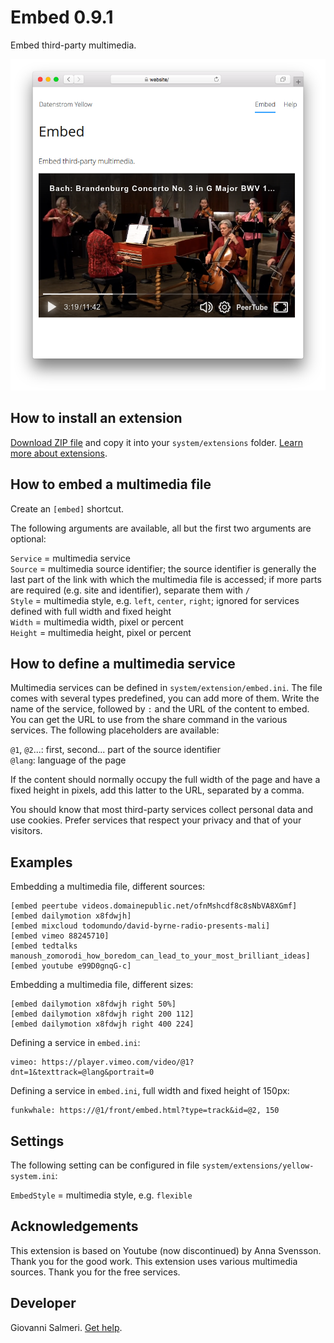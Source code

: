 # Embed 0.9.1

Embed third-party multimedia.

<p align="center"><img src="SCREENSHOT.png" alt="Screenshot"></p>

## How to install an extension

[Download ZIP file](https://github.com/GiovanniSalmeri/yellow-embed/archive/refs/heads/main.zip) and copy it into your `system/extensions` folder. [Learn more about extensions](https://github.com/annaesvensson/yellow-update).

## How to embed a multimedia file

Create an `[embed]` shortcut. 

The following arguments are available, all but the first two arguments are optional:
 
`Service` = multimedia service  
`Source` = multimedia source identifier; the source identifier is generally the last part of the link with which the multimedia file is accessed; if more parts are required (e.g. site and identifier), separate them with `/`  
`Style` = multimedia style, e.g. `left`, `center`, `right`; ignored for services defined with full width and fixed height  
`Width` = multimedia width, pixel or percent  
`Height` = multimedia height, pixel or percent  

## How to define a multimedia service

Multimedia services can be defined in `system/extension/embed.ini`. The file comes with several types predefined, you can add more of them. Write the name of the service, followed by `:` and the URL of the content to embed. You can get the URL to use from the share command in the various services. The following placeholders are available:

`@1`, `@2`...: first, second... part of the source identifier  
`@lang`: language of the page  

If the content should normally occupy the full width of the page and have a fixed height in pixels, add this latter to the URL, separated by a comma.

You should know that most third-party services collect personal data and use cookies. Prefer services that respect your privacy and that of your visitors.

## Examples

Embedding a multimedia file, different sources:

    [embed peertube videos.domainepublic.net/ofnMshcdf8c8sNbVA8XGmf]
    [embed dailymotion x8fdwjh]
    [embed mixcloud todomundo/david-byrne-radio-presents-mali]
    [embed vimeo 88245710]
    [embed tedtalks manoush_zomorodi_how_boredom_can_lead_to_your_most_brilliant_ideas]
    [embed youtube e99D0gnqG-c]

Embedding a multimedia file, different sizes:

    [embed dailymotion x8fdwjh right 50%]
    [embed dailymotion x8fdwjh right 200 112]
    [embed dailymotion x8fdwjh right 400 224]

Defining a service in `embed.ini`:

    vimeo: https://player.vimeo.com/video/@1?dnt=1&texttrack=@lang&portrait=0

Defining a service in `embed.ini`, full width and fixed height of 150px:

    funkwhale: https://@1/front/embed.html?type=track&id=@2, 150

## Settings

The following setting can be configured in file `system/extensions/yellow-system.ini`:

`EmbedStyle` = multimedia style, e.g. `flexible`  

## Acknowledgements

This extension is based on Youtube (now discontinued) by Anna Svensson. Thank you for the good work. This extension uses various multimedia sources. Thank you for the free services.

## Developer

Giovanni Salmeri. [Get help](https://datenstrom.se/yellow/help/).
